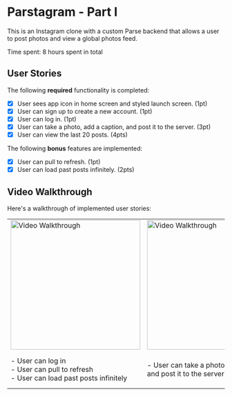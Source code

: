 # Parstagram - Part I

This is an Instagram clone with a custom Parse backend that allows a user to post photos and view a global photos feed.

Time spent: 8 hours spent in total

## User Stories

The following **required** functionality is completed:

- [X] User sees app icon in home screen and styled launch screen. (1pt)
- [X] User can sign up to create a new account. (1pt)
- [X] User can log in. (1pt)
- [X] User can take a photo, add a caption, and post it to the server. (3pt)
- [X] User can view the last 20 posts. (4pts)

The following **bonus** features are implemented:

- [X] User can pull to refresh. (1pt)
- [X] User can load past posts infinitely. (2pts)

## Video Walkthrough

Here's a walkthrough of implemented user stories:





<table>
  <tr>
    <td><img src='http://g.recordit.co/uLgRMHOzML.gif' title='Video Walkthrough' width='300' alt='Video Walkthrough' /></td>
    <td><img src='http://g.recordit.co/7cWxp4uS7O.gif' title='Video Walkthrough' width='300' alt='Video Walkthrough' /></td>
    <td><img src='http://g.recordit.co/xeBmvVnEDx.gif' title='Video Walkthrough' width='300' alt='Video Walkthrough' /></td>
  </tr>
  <tr>
    <td width='300'>- User can log in</br>- User can pull to refresh<br>- User can load past posts infinitely</td>
    <td width='300'>- User can take a photo, add a caption, and post it to the server</td>
    <td width='300'>- User sees app icon in home screen and styled launch screen<br>- User can sign up to create a new account</td>
  </tr>



